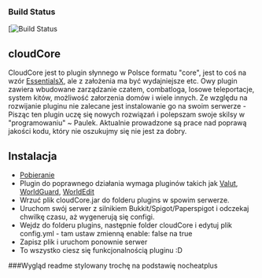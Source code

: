 ### Build Status
[![Build Status](https://paulek.pro/tubedziestraonajakas)


cloudCore
---------
CloudCore jest to plugin słynnego w Polsce formatu "core", jest to coś na wzór [EssentialsX](https://github.com/EssentialsX/Essentials), ale z założenia ma być wydajniejsze etc. Owy plugin zawiera wbudowane zarządzanie czatem, combatloga, losowe teleportacje, system kitów, możliwość załorzenia domów i wiele innych. Ze względu na rozwijanie pluginu nie zalecane jest instalowanie go na swoim serwerze - Pisząc ten plugin uczę się nowych rozwiązań i polepszam swoje skilsy w "programowaniu" ~ Paulek. Aktualnie prowadzone są prace nad poprawą jakości kodu, który nie oszukujmy się nie jest za dobry.


Instalacja
---------
* [Pobieranie]()
* Plugin do poprawnego działania wymaga pluginów takich jak [Valut](https://www.spigotmc.org/resources/vault.34315/), [WorldGuard](https://dev.bukkit.org/projects/worldguard), [WorldEdit](https://dev.bukkit.org/projects/worldedit)
* Wrzuć plik cloudCore.jar do folderu plugins w spowim serwerze.
* Uruchom swój serwer z silnikiem Bukkit/Spigot/Paperspigot i odczekaj chwilkę czasu, aż wygenerują się configi.
* Wejdz do folderu plugins, następnie folder cloudCore i edytuj plik config.yml - tam ustaw zmienną enable: false na true
* Zapisz plik i uruchom ponownie serwer
* To wszystko ciesz się funkcjonalnością pluginu :D


###Wygląd readme stylowany trochę na podstawię nocheatplus
